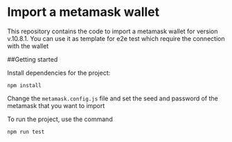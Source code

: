 # Import a metamask wallet
 
This repository contains the code to import a metamask wallet for version v.10.8.1.
You can use it as template for e2e test which require the connection with the wallet


##Getting started

Install dependencies for the project:
```
npm install
```

Change the `metamask.config.js` file and set the seed and password of the metamask that you want to import


To run the project, use the command
```
npm run test
```
